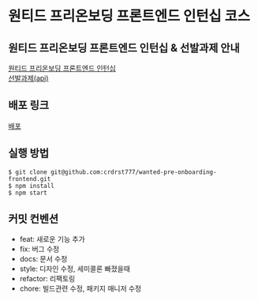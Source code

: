 # 원티드 프리온보딩 프론트엔드 인턴십 코스

## 원티드 프리온보딩 프론트엔드 인턴십 & 선발과제 안내
[원티드 프리온보딩 프론트엔드 인턴십](https://www.wanted.co.kr/events/pre_ob_fe_9)  
[선발과제(api)](https://github.com/walking-sunset/selection-task)

## 배포 링크
[배포 ](https://github.com/walking-sunset/selection-task)

## 실행 방법
```
$ git clone git@github.com:crdrst777/wanted-pre-onboarding-frontend.git  
$ npm install  
$ npm start  
```

## 커밋 컨벤션
* feat: 새로운 기능 추가
* fix: 버그 수정
* docs: 문서 수정
* style: 디자인 수정, 세미콜론 빠졌을때 
* refactor: 리팩토링
* chore: 빌드관련 수정, 패키지 매니저 수정
